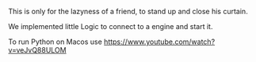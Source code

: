 This is only for the lazyness of a friend, to stand up and close his curtain.

We implemented little Logic to connect to a engine and start it.


To run Python on Macos use https://www.youtube.com/watch?v=veJvQ88ULOM
